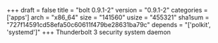 +++
draft = false
title = "bolt 0.9.1-2"
version = "0.9.1-2"
categories = ['apps']
arch = "x86_64"
size = "141560"
usize = "455321"
sha1sum = "727f14591cd58efa50c60611f479be28631ba79c"
depends = "['polkit', 'systemd']"
+++
Thunderbolt 3 security system daemon
